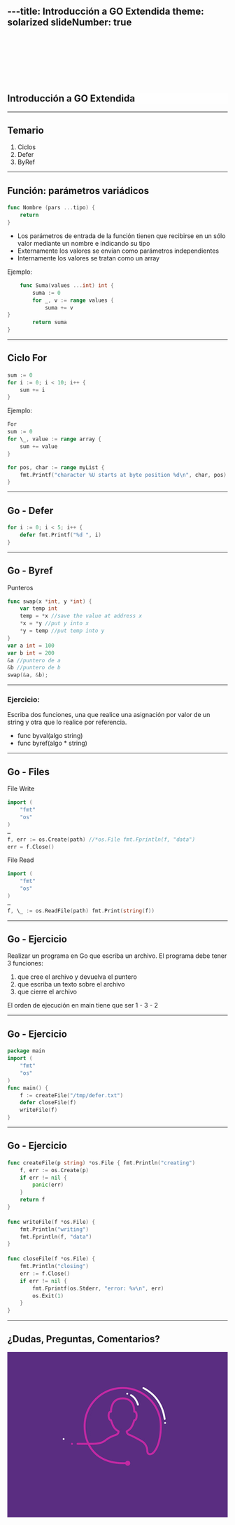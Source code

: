 ---title: Introducción a GO Extendida
theme: solarized
slideNumber: true
---

<style>
h1 {
  background-color: rgba(255,255,255,.7);
}
</style>

<section data-background-image="images/go/background.jpeg">

<br><br><br><br><br><br>

<h1>Introducción a GO Extendida</h1>

</section>

---

## Temario

1. Ciclos
2. Defer
3. ByRef

---

## Función: parámetros variádicos

<!-- .slide: style="font-size: 0.70em" -->

```go
func Nombre (pars ...tipo) {
	return
}
```

- Los parámetros de entrada de la función tienen que recibirse en un sólo valor mediante un nombre e indicando su tipo
- Externamente los valores se envían como parámetros independientes
- Internamente los valores se tratan como un array

Ejemplo:

```go
	func Suma(values ...int) int {
		suma := 0
		for _, v := range values {
			suma += v
}
		return suma
}
```

---

## Ciclo For

```go []
sum := 0
for i := 0; i < 10; i++ {
	sum += i
}
```

Ejemplo:

```go []
For
sum := 0
for \_, value := range array {
	sum += value
}
```

```go []
for pos, char := range myList {
	fmt.Printf("character %U starts at byte position %d\n", char, pos)
}
```

---

## Go - Defer

```go []
for i := 0; i < 5; i++ {
	defer fmt.Printf("%d ", i)
}
```

---

## Go - Byref

Punteros

```go []
func swap(x *int, y *int) {
	var temp int
	temp = *x //save the value at address x
	*x = *y //put y into x
	*y = temp //put temp into y
}
var a int = 100
var b int = 200
&a //puntero de a
&b //puntero de b
swap(&a, &b);
```

---

### Ejercicio:

Escriba dos funciones, una que realice una asignación por valor de un string y otra que lo realice por referencia.

- func byval(algo string)
- func byref(algo \* string)

---

## Go - Files

File Write

```go []
import (
	"fmt"
	"os"
)
…
f, err := os.Create(path) //*os.File fmt.Fprintln(f, "data")
err = f.Close()
```

File Read

```go []
import (
	"fmt"
	"os"
)
…
f, \_ := os.ReadFile(path) fmt.Print(string(f))
```

---

## Go - Ejercicio

Realizar un programa en Go que escriba un archivo. El programa debe tener 3 funciones:

1. que cree el archivo y devuelva el puntero
2. que escriba un texto sobre el archivo
3. que cierre el archivo

El orden de ejecución en main tiene que ser 1 - 3 - 2

---

## Go - Ejercicio

```go []
package main
import (
	"fmt"
	"os"
)
func main() {
	f := createFile("/tmp/defer.txt")
	defer closeFile(f)
	writeFile(f)
}
```

---

## Go - Ejercicio

```go []
func createFile(p string) *os.File { fmt.Println("creating")
	f, err := os.Create(p)
	if err != nil {
		panic(err)
	}
	return f
}

func writeFile(f *os.File) {
	fmt.Println("writing")
	fmt.Fprintln(f, "data")
}

func closeFile(f *os.File) {
	fmt.Println("closing")
	err := f.Close()
	if err != nil {
		fmt.Fprintf(os.Stderr, "error: %v\n", err)
		os.Exit(1)
	}
}
```

---

## ¿Dudas, Preguntas, Comentarios?

![Preguntas](images/pregunta.gif)
